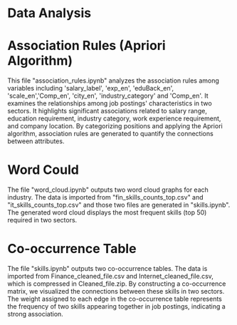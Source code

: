 # Data Analysis

# Association Rules (Apriori Algorithm)
This file "association_rules.ipynb" analyzes the association rules among variables including 'salary_label', 'exp_en', 'eduBack_en', 'scale_en','Comp_en', 'city_en', 'industry_category' and 'Comp_en'. It examines the relationships among job postings' characteristics in two sectors. It highlights significant associations related to salary range, education requirement, industry category, work experience requirement, and company location. By categorizing positions and applying the Apriori algorithm, association rules are generated to quantify the connections between attributes.

# Word Could
The file "word_cloud.ipynb" outputs two word cloud graphs for each industry. The data is imported from "fin_skills_counts_top.csv" and "it_skills_counts_top.csv" and those two files are generated in "skills.ipynb". The generated word cloud displays the most frequent skills (top 50) required in two sectors.

# Co-occurrence Table
The file "skills.ipynb" outputs two co-occurrence tables. The data is imported from Finance_cleaned_file.csv and Internet_cleaned_file.csv, which is compressed in Cleaned_file.zip. By constructing a co-occurrence matrix, we visualized the connections between these skills in two sectors. The weight assigned to each edge in the co-occurrence table represents the frequency of two skills appearing together in job postings, indicating a strong association.
